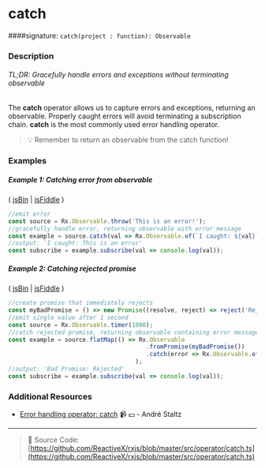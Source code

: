 # catch
####signature: `catch(project : function): Observable`

### Description

###### TL;DR: Gracefully handle errors and exceptions without terminating observable

The **catch** operator allows us to capture errors and exceptions, returning an observable. 
Properly caught errors will avoid terminating a subscription chain.  **catch** is the most commonly used error handling operator.

> :bulb:  Remember to return an observable from the catch function!

### Examples

##### Example 1: Catching error from observable

( [jsBin](http://jsbin.com/porevoxelu/1/edit?js,console) | [jsFiddle](https://jsfiddle.net/btroncone/wk4oLLqc/) )

```js
//emit error
const source = Rx.Observable.throw('This is an error!');
//gracefully handle error, returning observable with error message
const example = source.catch(val => Rx.Observable.of(`I caught: ${val}`));
//output: 'I caught: This is an error'
const subscribe = example.subscribe(val => console.log(val));
```

##### Example 2: Catching rejected promise

( [jsBin](http://jsbin.com/rusaxubanu/1/edit?js,console) | [jsFiddle](https://jsfiddle.net/btroncone/sLq92gLv/) )

```js
//create promise that immediately rejects
const myBadPromise = () => new Promise((resolve, reject) => reject('Rejected!'));
//emit single value after 1 second
const source = Rx.Observable.timer(1000);
//catch rejected promise, returning observable containing error message
const example = source.flatMap(() => Rx.Observable
                                       .fromPromise(myBadPromise())
                                       .catch(error => Rx.Observable.of(`Bad Promise: ${error}`))
                                    );
//output: 'Bad Promise: Rejected'
const subscribe = example.subscribe(val => console.log(val));
```


### Additional Resources
* [Error handling operator: catch](https://egghead.io/lessons/rxjs-error-handling-operator-catch?course=rxjs-beyond-the-basics-operators-in-depth) :video_camera: :dollar: - André Staltz

---
> :file_folder: Source Code:  [https://github.com/ReactiveX/rxjs/blob/master/src/operator/catch.ts](https://github.com/ReactiveX/rxjs/blob/master/src/operator/catch.ts)
